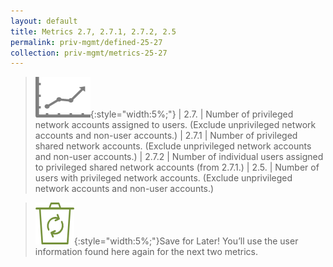 ```yaml
---
layout: default
title: Metrics 2.7, 2.7.1, 2.7.2, 2.5
permalink: priv-mgmt/defined-25-27
collection: priv-mgmt/metrics-25-27
---
```

>![Recycle logo](/img/graph.png){:style="width:5%;"}
| 2.7. | Number of privileged network accounts assigned to users. (Exclude unprivileged network accounts and non-user accounts.)
| 2.7.1 | Number of privileged shared network accounts. (Exclude unprivileged network accounts and non-user accounts.)
| 2.7.2 | Number of individual users assigned to privileged shared network accounts (from 2.7.1.)
| 2.5. | Number of users with privileged network accounts. (Exclude unprivileged network accounts and non-user accounts.)

>![Recycle logo](/img/recycle.png){:style="width:5%;"}Save for Later!
You’ll use the user information found here again for the next two metrics.
